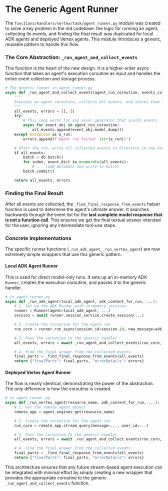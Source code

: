 # The Generic Agent Runner

The `functions/handlers/vertex/task/agent_runner.py` module was created to solve a key problem in the old codebase: the logic for running an agent, collecting its events, and finding the final result was duplicated for local ADK agents and deployed Vertex agents. This module introduces a generic, reusable pattern to handle this flow.

### The Core Abstraction: `_run_agent_and_collect_events`

This function is the heart of the new design. It is a higher-order async function that takes an agent's execution coroutine as input and handles the entire event collection and storage process.

```python
# The generic runner in agent_runner.py
async def _run_agent_and_collect_events(agent_run_coroutine, events_collection_ref):
    """
    Executes an agent coroutine, collects all events, and stores them in Firestore.
    """
    all_events, errors = [], []
    try:
        # This loop works for any async generator that yields events
        async for event_obj in agent_run_coroutine:
            all_events.append(event_obj.model_dump())
    except Exception as e_run:
        errors.append(f"Agent run failed: {str(e_run)}")

    # After the run, write all collected events to Firestore in one batch
    if all_events:
        batch = db.batch()
        for index, event_dict in enumerate(all_events):
            # ... (add metadata and write to batch)
        batch.commit()

    return all_events, errors
```

### Finding the Final Result

After all events are collected, the `_find_final_response_from_events` helper function is used to determine the agent's ultimate answer. It searches backwards through the event list for the **last complete model response that is not a function call**. This ensures we get the final textual answer intended for the user, ignoring any intermediate tool-use steps.

### Concrete Implementations

The specific runner functions (`_run_adk_agent`, `_run_vertex_agent`) are now extremely simple wrappers that use this generic pattern.

#### Local ADK Agent Runner
This is used for direct model-only runs. It sets up an in-memory ADK `Runner`, creates the execution coroutine, and passes it to the generic handler.

```python
# in agent_runner.py
async def _run_adk_agent(local_adk_agent, adk_content_for_run, ...):
    # 1. Set up the ADK Runner with in-memory services
    runner = Runner(agent=local_adk_agent, ...)
    session = await runner.session_service.create_session(...)

    # 2. Create the coroutine for the agent run
    run_coro = runner.run_async(session_id=session.id, new_message=adk_content_for_run, ...)

    # 3. Pass the coroutine to the generic handler
    all_events, errors = await _run_agent_and_collect_events(run_coro, events_collection_ref)

    # 4. Find the final answer from the collected events
    final_parts = _find_final_response_from_events(all_events)
    return {"finalParts": final_parts, "errorDetails": errors}
```

#### Deployed Vertex Agent Runner
The flow is nearly identical, demonstrating the power of the abstraction. The only difference is how the coroutine is created.

```python
# in agent_runner.py
async def _run_vertex_agent(resource_name, adk_content_for_run, ...):
    # 1. Get the remote agent object
    remote_app = agent_engines.get(resource_name)

    # 2. Create the coroutine for the agent run
    run_coro = remote_app.stream_query(message=..., user_id=...)

    # 3. Pass the coroutine to the generic handler
    all_events, errors = await _run_agent_and_collect_events(run_coro, events_collection_ref)

    # 4. Find the final answer from the collected events
    final_parts = _find_final_response_from_events(all_events)
    return {"finalParts": final_parts, "errorDetails": errors}
```

This architecture ensures that any future stream-based agent execution can be integrated with minimal effort by simply creating a new wrapper that provides the appropriate coroutine to the generic `_run_agent_and_collect_events` function.